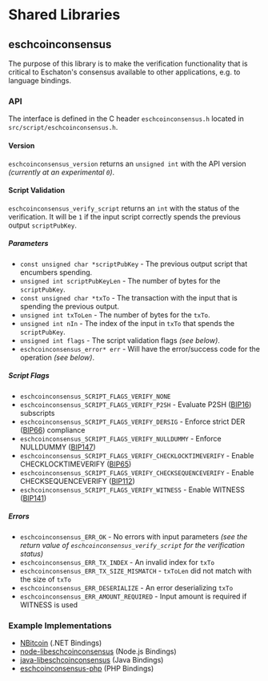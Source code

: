 Shared Libraries
================

## eschcoinconsensus

The purpose of this library is to make the verification functionality that is critical to Eschaton's consensus available to other applications, e.g. to language bindings.

### API

The interface is defined in the C header `eschcoinconsensus.h` located in  `src/script/eschcoinconsensus.h`.

#### Version

`eschcoinconsensus_version` returns an `unsigned int` with the API version *(currently at an experimental `0`)*.

#### Script Validation

`eschcoinconsensus_verify_script` returns an `int` with the status of the verification. It will be `1` if the input script correctly spends the previous output `scriptPubKey`.

##### Parameters
- `const unsigned char *scriptPubKey` - The previous output script that encumbers spending.
- `unsigned int scriptPubKeyLen` - The number of bytes for the `scriptPubKey`.
- `const unsigned char *txTo` - The transaction with the input that is spending the previous output.
- `unsigned int txToLen` - The number of bytes for the `txTo`.
- `unsigned int nIn` - The index of the input in `txTo` that spends the `scriptPubKey`.
- `unsigned int flags` - The script validation flags *(see below)*.
- `eschcoinconsensus_error* err` - Will have the error/success code for the operation *(see below)*.

##### Script Flags
- `eschcoinconsensus_SCRIPT_FLAGS_VERIFY_NONE`
- `eschcoinconsensus_SCRIPT_FLAGS_VERIFY_P2SH` - Evaluate P2SH ([BIP16](https://github.com/bitcoin/bips/blob/master/bip-0016.mediawiki)) subscripts
- `eschcoinconsensus_SCRIPT_FLAGS_VERIFY_DERSIG` - Enforce strict DER ([BIP66](https://github.com/bitcoin/bips/blob/master/bip-0066.mediawiki)) compliance
- `eschcoinconsensus_SCRIPT_FLAGS_VERIFY_NULLDUMMY` - Enforce NULLDUMMY ([BIP147](https://github.com/bitcoin/bips/blob/master/bip-0147.mediawiki))
- `eschcoinconsensus_SCRIPT_FLAGS_VERIFY_CHECKLOCKTIMEVERIFY` - Enable CHECKLOCKTIMEVERIFY ([BIP65](https://github.com/bitcoin/bips/blob/master/bip-0065.mediawiki))
- `eschcoinconsensus_SCRIPT_FLAGS_VERIFY_CHECKSEQUENCEVERIFY` - Enable CHECKSEQUENCEVERIFY ([BIP112](https://github.com/bitcoin/bips/blob/master/bip-0112.mediawiki))
- `eschcoinconsensus_SCRIPT_FLAGS_VERIFY_WITNESS` - Enable WITNESS ([BIP141](https://github.com/bitcoin/bips/blob/master/bip-0141.mediawiki))

##### Errors
- `eschcoinconsensus_ERR_OK` - No errors with input parameters *(see the return value of `eschcoinconsensus_verify_script` for the verification status)*
- `eschcoinconsensus_ERR_TX_INDEX` - An invalid index for `txTo`
- `eschcoinconsensus_ERR_TX_SIZE_MISMATCH` - `txToLen` did not match with the size of `txTo`
- `eschcoinconsensus_ERR_DESERIALIZE` - An error deserializing `txTo`
- `eschcoinconsensus_ERR_AMOUNT_REQUIRED` - Input amount is required if WITNESS is used

### Example Implementations
- [NBitcoin](https://github.com/NicolasDorier/NBitcoin/blob/master/NBitcoin/Script.cs#L814) (.NET Bindings)
- [node-libeschcoinconsensus](https://github.com/bitpay/node-libeschcoinconsensus) (Node.js Bindings)
- [java-libeschcoinconsensus](https://github.com/dexX7/java-libeschcoinconsensus) (Java Bindings)
- [eschcoinconsensus-php](https://github.com/Bit-Wasp/eschcoinconsensus-php) (PHP Bindings)
